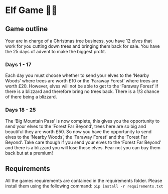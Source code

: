 # Elf Game 🧝🎄
## Game outline
Your are in charge of a Christmas tree business, you have 12 elves that work for you cutting down trees and bringing them back for sale. You have the 25 days of advent to make the biggest profit.

### Days 1 - 17 
Each day you must choose whether to send your elves to the ‘Nearby Woods’ where trees are worth £10 or the ‘Faraway Forest’ where trees are worth £20.  However, elves will not be able to get to the ‘Faraway Forest’ if there is a blizzard and therefore bring no trees back.  There is a 1/3 chance of there being a blizzard. 

### Days 18 - 25
The ‘Big Mountain Pass’ is now complete, this gives you the opportunity to send your elves to the ‘Forest Far Beyond’, trees here are so big and beautiful they are worth £50.  So now you have the opportunity to send elves to the ‘Nearby Woods’, the ‘Faraway Forest’ and the ‘Forest Far Beyond’.  Take care though if you send your elves to the ‘Forest Far Beyond’ and there is a blizzard you will lose those elves. Fear not you can buy them back but at a premium!

## Requirements
All the games requirements are contained in the requirements folder. Please install them using the following command: 
`pip install -r requirements.txt`
